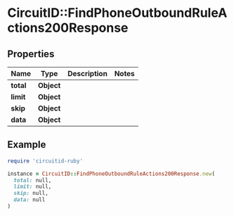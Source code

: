 # CircuitID::FindPhoneOutboundRuleActions200Response

## Properties

| Name | Type | Description | Notes |
| ---- | ---- | ----------- | ----- |
| **total** | **Object** |  |  |
| **limit** | **Object** |  |  |
| **skip** | **Object** |  |  |
| **data** | **Object** |  |  |

## Example

```ruby
require 'circuitid-ruby'

instance = CircuitID::FindPhoneOutboundRuleActions200Response.new(
  total: null,
  limit: null,
  skip: null,
  data: null
)
```

